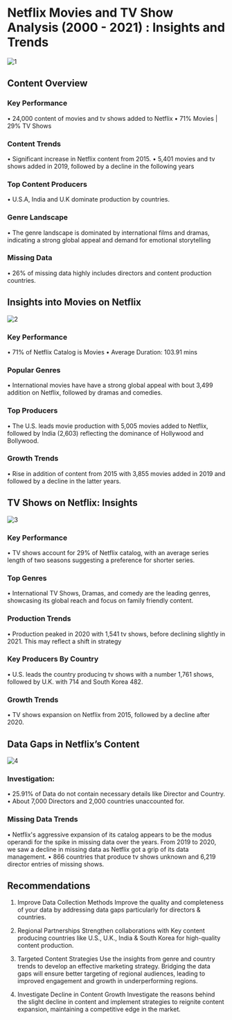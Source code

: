 # Netflix Movies and TV Show Analysis (2000 - 2021) : Insights and Trends

![1](https://github.com/user-attachments/assets/63eb0c7f-b2fc-4618-80df-27b4c769b66b)


## Content Overview

### Key Performance
•	24,000 content of movies and tv shows added to Netflix
•	71% Movies | 29% TV Shows
 
### Content Trends
•	Significant increase in Netflix content from 2015.
•	5,401 movies and tv shows added in 2019, followed by a decline in the following years

###	Top Content Producers 
•	U.S.A, India and U.K  dominate production by countries.

### Genre Landscape
• The genre landscape is dominated by international films and dramas, indicating a strong global appeal and demand for emotional storytelling

###	Missing Data 
•	26% of missing data highly includes directors and content production countries.



## Insights into Movies on Netflix

![2](https://github.com/user-attachments/assets/2e0f7b47-590b-4135-afaa-01084fa46319)


### Key Performance
•	71% of Netflix Catalog is Movies 
•	Average Duration: 103.91 mins

###	Popular Genres 
•	International movies have have a strong global appeal with bout 3,499 addition on Netflix, followed by dramas and comedies.

###	Top Producers 
• The U.S. leads movie production with 5,005 movies added to Netflix, followed by India (2,603) reflecting the dominance of Hollywood and Bollywood.

###	Growth Trends 
•	Rise in addition of content from 2015 with 3,855 movies added in 2019 and followed by a decline in the latter years.



## TV Shows on Netflix: Insights
![3](https://github.com/user-attachments/assets/c3582963-dbe6-4c76-9a0a-f2032c9290cd)


### Key Performance
•	TV shows account for 29% of Netflix catalog, with an average series length of two seasons suggesting a preference for shorter series. 

### Top Genres 
•	International TV Shows, Dramas, and comedy are the leading genres, showcasing its global reach and focus on family friendly content.

###	Production Trends 
•	 Production peaked in 2020 with 1,541 tv shows, before declining slightly in 2021. This may reflect a shift in strategy

###	Key Producers By Country
•	U.S. leads the country producing tv shows with a number 1,761 shows, followed by  U.K. with 714 and South Korea 482.

###	Growth Trends 
•	TV shows expansion on Netflix from 2015, followed by a decline after 2020.



## Data Gaps in Netflix’s Content
![4](https://github.com/user-attachments/assets/0aac9c93-8405-4253-9451-0df1860c6f10)


### Investigation:
•	25.91% of Data do not contain necessary details like Director and Country.
•	About 7,000 Directors and 2,000 countries unaccounted for.

### Missing Data Trends 
• Netflix's aggressive expansion of its catalog appears to be the modus operandi for the spike in missing data over the years. From 2019 to 2020, we saw a decline in missing data as Netflix got a grip of its data management.
• 866 countries that produce tv shows unknown and 6,219 director entries of missing shows.



## Recommendations

1.	Improve Data Collection Methods
	Improve the quality and completeness of your data by addressing data gaps particularly for directors & countries.

2.	Regional Partnerships
	Strengthen collaborations with Key content producing countries like U.S., U.K., India & South Korea for high-quality content production.

3.	Targeted Content Strategies
	Use the insights from genre and country trends to develop  an effective marketing strategy. Bridging the data gaps will ensure better targeting of regional audiences, leading to improved engagement and growth in underperforming regions.

4. Investigate Decline in Content Growth 
	Investigate the reasons behind the slight decline in content and implement strategies to reignite content expansion, maintaining a competitive edge in the market.


